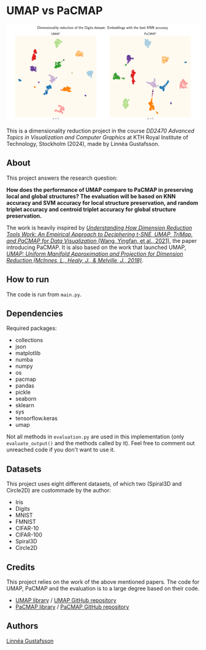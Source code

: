 # UMAP vs PaCMAP
![Dimensionality reduction scatter plots using UMAP and PaCMAP](figures/fig__README.png)

This is a dimensionality reduction project in the course *DD2470 Advanced Topics in Visualization and Computer Graphics* at KTH Royal Institute of Technology, Stockholm (2024), made by Linnéa Gustafsson.

## About
This project answers the research question: 

**How does the performance of UMAP compare to PaCMAP in preserving local and global structures? The evaluation will be based on KNN accuracy and SVM accuracy for local structure preservation, and random triplet accuracy and centroid triplet accuracy for global structure preservation.**

The work is heavily inspired by [*Understanding How Dimension Reduction Tools Work: An Empirical Approach to Deciphering t-SNE, UMAP, TriMap, and PaCMAP for Data Visualization* (Wang, Yingfan, et al., 2021)](https://dl.acm.org/doi/abs/10.5555/3546258.3546459), the paper introducing PaCMAP. It is also based on the work that launched UMAP, [*UMAP: Uniform Manifold Approximation and Projection for Dimension Reduction (McInnes, L., Healy, J., & Melville, J., 2018)*](https://arxiv.org/abs/1802.03426).

## How to run
The code is run from `main.py`.

## Dependencies
Required packages:

- collections
- json
- matplotlib
- numba
- numpy
- os
- pacmap
- pandas
- pickle
- seaborn
- sklearn
- sys
- tensorflow.keras
- umap

Not all methods in `evaluation.py` are used in this implementation (only `evaluate_output()` and the methods called by it). Feel free to comment out unreached code if you don't want to use it. 

## Datasets
This project uses eight different datasets, of which two (Spiral3D and Circle2D) are custommade by the author:

- Iris
- Digits
- MNIST
- FMNIST
- CIFAR-10
- CIFAR-100
- Spiral3D
- Circle2D

## Credits
This project relies on the work of the above mentioned papers. The code for UMAP, PaCMAP and the evaluation is to a large degree based on their code. 
- [UMAP library](https://umap-learn.readthedocs.io/en/latest/) / [UMAP GitHub repository](https://github.com/lmcinnes/umap)
- [PaCMAP library](https://pypi.org/project/pacmap/) / [PaCMAP GitHub repository](https://github.com/YingfanWang/PaCMAP)

## Authors
[Linnéa Gustafsson](https://github.com/gustafssonlinnea)